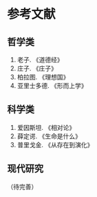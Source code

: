 # 参考文献

## 哲学类

1. 老子. 《道德经》
2. 庄子. 《庄子》
3. 柏拉图. 《理想国》
4. 亚里士多德. 《形而上学》

## 科学类

1. 爱因斯坦. 《相对论》
2. 薛定谔. 《生命是什么》
3. 普里戈金. 《从存在到演化》

## 现代研究

（待完善）